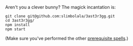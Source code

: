 Aren't you a clever bunny? The magick incantation is:

```
git clone git@github.com:slimbolala/3ast3r3gg.git
cd 3ast3r3gg/
npm install
npm start
```
(Make sure you've performed the other <a href="https://expressjs.com/en/starter/installing.html">prerequisite spells</a>.)
